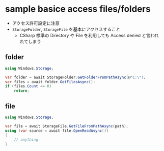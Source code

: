 # sample basice access files/folders

- アクセス許可設定に注意
- `StorageFolder`, `StorageFile` を基本にアクセスすること
  - CSharp 標準の Directory や File を利用しても Access denied と言われれてしまう

## folder

```cs
using Windows.Storage;

var folder = await StorageFolder.GetFolderFromPathAsync(@"C:\");
var files = await folder.GetFilesAsync();
if (files.Count <= 0)
    return;
```

## file

```cs
using Windows.Storage;

var file = await StorageFile.GetFileFromPathAsync(path);
using (var source = await file.OpenReadAsync())
{
    // anything
}
```
